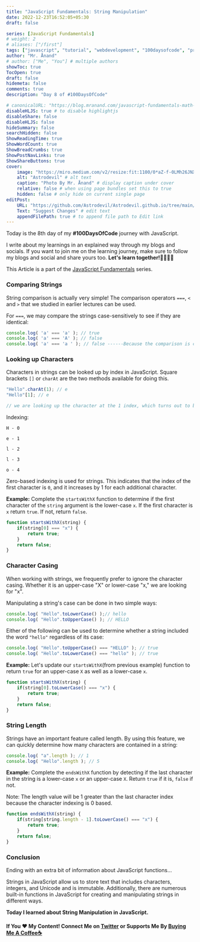 ```yaml
---
title: "JavaScript Fundamentals: String Manipulation"
date: 2022-12-23T16:52:05+05:30
draft: false

series: [JavaScript Fundamentals]
# weight: 2
# aliases: ["/first"]
tags: ["javascript", "tutorial", "webdevelopment", "100daysofcode", "programming", "coding"]
author: "Mr. Ånand"
# author: ["Me", "You"] # multiple authors
showToc: true
TocOpen: true
draft: false
hidemeta: false
comments: true
description: "Day 8 of #100DaysOfCode"

# canonicalURL: "https://blog.mranand.com/javascript-fundamentals-math-object"
disableHLJS: true # to disable highlightjs
disableShare: false
disableHLJS: false
hideSummary: false
searchHidden: false
ShowReadingTime: true
ShowWordCount: true
ShowBreadCrumbs: true
ShowPostNavLinks: true
ShowShareButtons: true
cover:
    image: "https://miro.medium.com/v2/resize:fit:1100/0*aZ-f-0LMh26JNXpS" # image path/url
    alt: "Astrodevil" # alt text
    caption: "Photo By Mr. Ånand" # display caption under cover
    relative: false # when using page bundles set this to true
    hidden: false # only hide on current single page
editPost:
    URL: "https://github.com/Astrodevil/Astrodevil.github.io/tree/main/content"
    Text: "Suggest Changes" # edit text
    appendFilePath: true # to append file path to Edit link
---
```


Today is the 8th day of my **#100DaysOfCode** journey with JavaScript.

I write about my learnings in an explained way through my blogs and socials. If you want to join me on the learning journey, make sure to follow my blogs and social and share yours too. **Let's learn together!🫱🏼‍🫲🏼**

This Article is a part of the [JavaScript Fundamentals](https://mranand.com/series/javascript-fundamentals/) series.

### Comparing Strings

String comparison is actually very simple! The comparison operators `===`, `<` and `>` that we studied in earlier lectures can be used.

For `===`, we may compare the strings case-sensitively to see if they are identical:

```javascript
console.log( 'a' === 'a' ); // true
console.log( 'a' === 'A' ); // false
console.log( 'a' === 'a ' ); // false ------Because the comparison is case-sensitive and requires exact equality, including whitespace.
```

### Looking up Characters

Characters in strings can be looked up by index in JavaScript. Square brackets `[]` or `charAt` are the two methods available for doing this.

```javascript
"Hello".charAt(1); // e
"Hello"[1]; // e

// we are looking up the character at the 1 index, which turns out to be the character e.
```

Indexing:

`H - 0`

`e - 1`

`l - 2`

`l - 3`

`o - 4`

Zero-based indexing is used for strings. This indicates that the index of the first character is `0`, and it increases by 1 for each additional character.

**Example:** Complete the `startsWithX` function to determine if the first character of the `string` argument is the lower-case `x`. If the first character is `x` return `true`. If not, return `false`.

```javascript
function startsWithX(string) {
    if(string[0] === "x") {
        return true;
    }
    return false;
}
```

### Character Casing

When working with strings, we frequently prefer to ignore the character casing. Whether it is an upper-case "X" or lower-case "x," we are looking for "x".

Manipulating a string's case can be done in two simple ways:

```javascript
console.log( "Hello".toLowerCase() );// hello
console.log( "Hello".toUpperCase() ); // HELLO
```

Either of the following can be used to determine whether a string included the word `"hello"` regardless of its case:

```javascript
console.log( "Hello".toUpperCase() === "HELLO" ); // true
console.log( "Hello".toLowerCase() === "hello" ); // true
```

**Example:** Let's update our `startsWithX`(from previous example) function to return `true` for an upper-case `X` as well as a lower-case `x`.

```javascript
function startsWithX(string) {
    if(string[0].toLowerCase() === "x") {
        return true;
    }
    return false;
}
```

### String Length

Strings have an important feature called length. By using this feature, we can quickly determine how many characters are contained in a string:

```javascript
console.log( "a".length ); // 1
console.log( "Hello".length ); // 5
```

**Example:** Complete the `endsWithX` function by detecting if the last character in the string is a lower-case `x` or an upper-case `X`. Return `true` if it is, `false` if not.

Note: The length value will be 1 greater than the last character index because the character indexing is 0 based.

```javascript
function endsWithX(string) {
    if(string[string.length - 1].toLowerCase() === "x") {
        return true;
    }
    return false;
}
```

### Conclusion

Ending with an extra bit of information about JavaScript functions...

Strings in JavaScript allow us to store text that includes characters, integers, and Unicode and is immutable. Additionally, there are numerous built-in functions in JavaScript for creating and manipulating strings in different ways.

**Today I learned about String Manipulation in JavaScript.**

#### If You ❤️ My Content! Connect Me on [Twitter](https://mobile.twitter.com/Astrodevil_) or Supports Me By [Buying Me A Coffee☕](https://www.buymeacoffee.com/Astrodevil)
